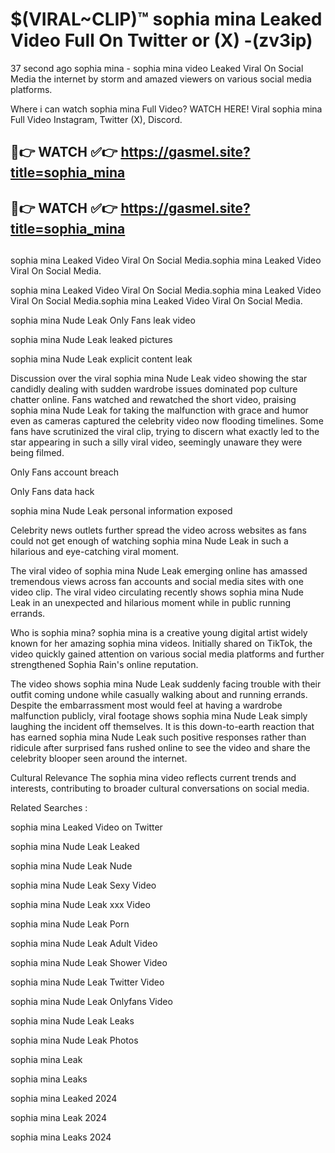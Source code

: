 # $(VIRAL~CLIP)™ sophia mina Leaked Video Full On Twitter or (X) -(zv3ip)
37 second ago sophia mina - sophia mina video Leaked Viral On Social Media the internet by storm and amazed viewers on various social media platforms.

Where i can watch sophia mina Full Video? WATCH HERE! Viral sophia mina Full Video Instagram, Twitter (X), Discord.

## 🔴👉 WATCH ✅👉 https://gasmel.site?title=sophia_mina
## 🔴👉 WATCH ✅👉 https://gasmel.site?title=sophia_mina
##
sophia mina Leaked Video Viral On Social Media.sophia mina Leaked Video Viral On Social Media.

sophia mina Leaked Video Viral On Social Media.sophia mina Leaked Video Viral On Social Media.sophia mina Leaked Video Viral On Social Media.

sophia mina Nude Leak Only Fans leak video

sophia mina Nude Leak leaked pictures

sophia mina Nude Leak explicit content leak

Discussion over the viral sophia mina Nude Leak video showing the star candidly dealing with sudden wardrobe issues dominated pop culture chatter online. Fans watched and rewatched the short video, praising sophia mina Nude Leak for taking the malfunction with grace and humor even as cameras captured the celebrity video now flooding timelines. Some fans have scrutinized the viral clip, trying to discern what exactly led to the star appearing in such a silly viral video, seemingly unaware they were being filmed.


Only Fans account breach

Only Fans data hack

sophia mina Nude Leak personal information exposed

Celebrity news outlets further spread the video across websites as fans could not get enough of watching sophia mina Nude Leak in such a hilarious and eye-catching viral moment.


The viral video of sophia mina Nude Leak emerging online has amassed tremendous views across fan accounts and social media sites with one video clip. The viral video circulating recently shows sophia mina Nude Leak in an unexpected and hilarious moment while in public running errands.


Who is sophia mina? sophia mina is a creative young digital artist widely known for her amazing sophia mina videos. Initially shared on TikTok, the video quickly gained attention on various social media platforms and further strengthened Sophia Rain's online reputation.

The video shows sophia mina Nude Leak suddenly facing trouble with their outfit coming undone while casually walking about and running errands. Despite the embarrassment most would feel at having a wardrobe malfunction publicly, viral footage shows sophia mina Nude Leak simply laughing the incident off themselves. It is this down-to-earth reaction that has earned sophia mina Nude Leak such positive responses rather than ridicule after surprised fans rushed online to see the video and share the celebrity blooper seen around the internet.

Cultural Relevance The sophia mina video reflects current trends and interests, contributing to broader cultural conversations on social media.

Related Searches :

sophia mina Leaked Video on Twitter

sophia mina Nude Leak Leaked

sophia mina Nude Leak Nude

sophia mina Nude Leak Sexy Video

sophia mina Nude Leak xxx Video

sophia mina Nude Leak Porn

sophia mina Nude Leak Adult Video

sophia mina Nude Leak Shower Video

sophia mina Nude Leak Twitter Video

sophia mina Nude Leak Onlyfans Video

sophia mina Nude Leak Leaks

sophia mina Nude Leak Photos

sophia mina Leak

sophia mina Leaks

sophia mina Leaked 2024

sophia mina Leak 2024

sophia mina Leaks 2024
